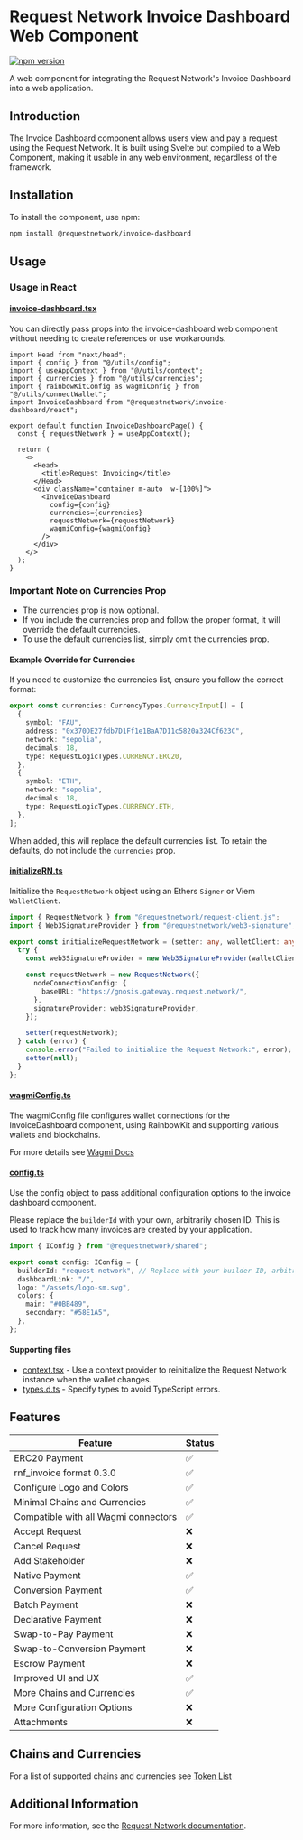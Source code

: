 # Request Network Invoice Dashboard Web Component

[![npm version](https://badge.fury.io/js/%40requestnetwork%2Finvoice-dashboard.svg)](https://badge.fury.io/js/%40requestnetwork%2Finvoice-dashboard)

A web component for integrating the Request Network's Invoice Dashboard into a web application.

## Introduction

The Invoice Dashboard component allows users view and pay a request using the Request Network. It is built using Svelte but compiled to a Web Component, making it usable in any web environment, regardless of the framework.

## Installation

To install the component, use npm:

```bash
npm install @requestnetwork/invoice-dashboard
```

## Usage

### Usage in React

#### [invoice-dashboard.tsx](https://github.com/RequestNetwork/invoicing-template/blob/main/pages/index.tsx)

You can directly pass props into the invoice-dashboard web component without needing to create references or use workarounds.

```tsx
import Head from "next/head";
import { config } from "@/utils/config";
import { useAppContext } from "@/utils/context";
import { currencies } from "@/utils/currencies";
import { rainbowKitConfig as wagmiConfig } from "@/utils/connectWallet";
import InvoiceDashboard from "@requestnetwork/invoice-dashboard/react";

export default function InvoiceDashboardPage() {
  const { requestNetwork } = useAppContext();

  return (
    <>
      <Head>
        <title>Request Invoicing</title>
      </Head>
      <div className="container m-auto  w-[100%]">
        <InvoiceDashboard
          config={config}
          currencies={currencies}
          requestNetwork={requestNetwork}
          wagmiConfig={wagmiConfig}
        />
      </div>
    </>
  );
}
```

### Important Note on Currencies Prop

- The currencies prop is now optional.
- If you include the currencies prop and follow the proper format, it will override the default currencies.
- To use the default currencies list, simply omit the currencies prop.

#### Example Override for Currencies

If you need to customize the currencies list, ensure you follow the correct format:

```ts
export const currencies: CurrencyTypes.CurrencyInput[] = [
  {
    symbol: "FAU",
    address: "0x370DE27fdb7D1Ff1e1BaA7D11c5820a324Cf623C",
    network: "sepolia",
    decimals: 18,
    type: RequestLogicTypes.CURRENCY.ERC20,
  },
  {
    symbol: "ETH",
    network: "sepolia",
    decimals: 18,
    type: RequestLogicTypes.CURRENCY.ETH,
  },
];
```

When added, this will replace the default currencies list. To retain the defaults, do not include the `currencies` prop.

#### [initializeRN.ts](https://github.com/RequestNetwork/invoicing-template/blob/main/utils/initializeRN.ts)

Initialize the `RequestNetwork` object using an Ethers `Signer` or Viem `WalletClient`.

```ts
import { RequestNetwork } from "@requestnetwork/request-client.js";
import { Web3SignatureProvider } from "@requestnetwork/web3-signature";

export const initializeRequestNetwork = (setter: any, walletClient: any) => {
  try {
    const web3SignatureProvider = new Web3SignatureProvider(walletClient);

    const requestNetwork = new RequestNetwork({
      nodeConnectionConfig: {
        baseURL: "https://gnosis.gateway.request.network/",
      },
      signatureProvider: web3SignatureProvider,
    });

    setter(requestNetwork);
  } catch (error) {
    console.error("Failed to initialize the Request Network:", error);
    setter(null);
  }
};
```

#### [wagmiConfig.ts](https://github.com/RequestNetwork/invoicing-template/blob/main/utils/wagmiConfig.ts)

The wagmiConfig file configures wallet connections for the InvoiceDashboard component, using RainbowKit and supporting various wallets and blockchains.

For more details see [Wagmi Docs](https://wagmi.sh/react/api/WagmiProvider#config)

#### [config.ts](https://github.com/RequestNetwork/invoicing-template/blob/main/utils/config.ts)

Use the config object to pass additional configuration options to the invoice dashboard component.

Please replace the `builderId` with your own, arbitrarily chosen ID. This is used to track how many invoices are created by your application.

```ts
import { IConfig } from "@requestnetwork/shared";

export const config: IConfig = {
  builderId: "request-network", // Replace with your builder ID, arbitrarily chosen, used for metrics
  dashboardLink: "/",
  logo: "/assets/logo-sm.svg",
  colors: {
    main: "#0BB489",
    secondary: "#58E1A5",
  },
};
```

#### Supporting files

- [context.tsx](https://github.com/RequestNetwork/invoicing-template/blob/main/utils/context.tsx) - Use a context provider to reinitialize the Request Network instance when the wallet changes.
- [types.d.ts](https://github.com/RequestNetwork/invoicing-template/blob/main/types.d.ts) - Specify types to avoid TypeScript errors.

## Features

| Feature                              | Status |
| ------------------------------------ | ------ |
| ERC20 Payment                        | ✅     |
| rnf_invoice format 0.3.0             | ✅     |
| Configure Logo and Colors            | ✅     |
| Minimal Chains and Currencies        | ✅     |
| Compatible with all Wagmi connectors | ✅     |
| Accept Request                       | ❌     |
| Cancel Request                       | ❌     |
| Add Stakeholder                      | ❌     |
| Native Payment                       | ✅     |
| Conversion Payment                   | ✅     |
| Batch Payment                        | ❌     |
| Declarative Payment                  | ❌     |
| Swap-to-Pay Payment                  | ❌     |
| Swap-to-Conversion Payment           | ❌     |
| Escrow Payment                       | ❌     |
| Improved UI and UX                   | ✅     |
| More Chains and Currencies           | ✅     |
| More Configuration Options           | ❌     |
| Attachments                          | ❌     |

## Chains and Currencies

For a list of supported chains and currencies see [Token List](https://docs.request.network/building-blocks/token-list)

## Additional Information

For more information, see the [Request Network documentation](https://docs.request.network/).
